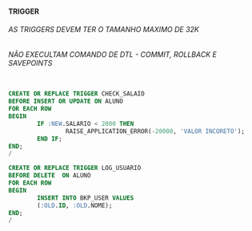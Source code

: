 #### TRIGGER
###### AS TRIGGERS DEVEM TER O TAMANHO MAXIMO DE 32K
###### NÃO EXECULTAM COMANDO DE DTL - COMMIT, ROLLBACK E SAVEPOINTS

```sql

CREATE OR REPLACE TRIGGER CHECK_SALAIO
BEFORE INSERT OR UPDATE ON ALUNO
FOR EACH ROW
BEGIN
		IF :NEW.SALARIO < 2000 THEN
				RAISE_APPLICATION_ERROR(-20000, 'VALOR INCORETO');
		END IF;
END;
/

CREATE OR REPLACE TRIGGER LOG_USUARIO
BEFORE DELETE  ON ALUNO
FOR EACH ROW
BEGIN
		INSERT INTO BKP_USER VALUES
		(:OLD.ID, :OLD.NOME);
END;
/

```
